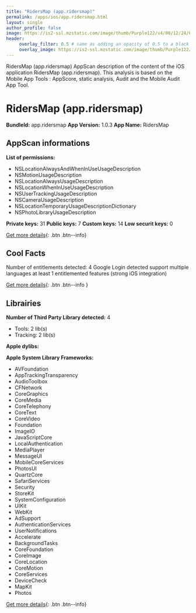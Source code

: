 ```yaml
---
title: "RidersMap (app.ridersmap)"
permalink: /apps/ios/app.ridersmap.html
layout: single
author_profile: false
image: https://is2-ssl.mzstatic.com/image/thumb/Purple122/v4/00/12/24/0012243f-752b-ff5d-edff-7e21f61aa34e/AppIcon-1x_U007emarketing-0-5-0-85-220.png/512x512bb.jpg
header: 
     overlay_filter: 0.5 # same as adding an opacity of 0.5 to a black background
     overlay_image: https://is2-ssl.mzstatic.com/image/thumb/Purple122/v4/00/12/24/0012243f-752b-ff5d-edff-7e21f61aa34e/AppIcon-1x_U007emarketing-0-5-0-85-220.png/512x512bb.jpg
---
```

RidersMap (app.ridersmap) AppScan description of the content of the iOS application RidersMap (app.ridersmap). This analysis is based on the Mobile App Tools : AppScore, static analysis, Audit and the Mobile Audit App Tool.

# RidersMap (app.ridersmap)

**BundleId:** app.ridersmap
**App Version:** 1.0.3
**App Name:** RidersMap


## AppScan informations 

**List of permissions:** 
- NSLocationAlwaysAndWhenInUseUsageDescription
- NSMotionUsageDescription
- NSLocationAlwaysUsageDescription
- NSLocationWhenInUseUsageDescription
- NSUserTrackingUsageDescription
- NSCameraUsageDescription
- NSLocationTemporaryUsageDescriptionDictionary
- NSPhotoLibraryUsageDescription
  
  
**Private keys:** 31
**Public keys:** 7
**Custom keys:** 14
**Low securit keys:** 0
  
[Get more details](/pricing.html){: .btn .btn--info}

## Cool Facts

Number of entitlements detected: 4
Google Login detected
support multiple languages
at least 1 entitlemented features (strong iOS integration)
  
[Get more details](/pricing.html){: .btn .btn--info }

## Librairies 
**Number of Third Party Library detected:** 4
- Tools: 2 lib(s)
- Tracking: 2 lib(s)


**Apple dylibs:**


**Apple System Library Frameworks:**
- AVFoundation
- AppTrackingTransparency
- AudioToolbox
- CFNetwork
- CoreGraphics
- CoreMedia
- CoreTelephony
- CoreText
- CoreVideo
- Foundation
- ImageIO
- JavaScriptCore
- LocalAuthentication
- MediaPlayer
- MessageUI
- MobileCoreServices
- PhotosUI
- QuartzCore
- SafariServices
- Security
- StoreKit
- SystemConfiguration
- UIKit
- WebKit
- AdSupport
- AuthenticationServices
- UserNotifications
- Accelerate
- BackgroundTasks
- CoreFoundation
- CoreImage
- CoreLocation
- CoreMotion
- CoreServices
- DeviceCheck
- MapKit
- Photos


  
[Get more details](/pricing.html){: .btn .btn--info}

